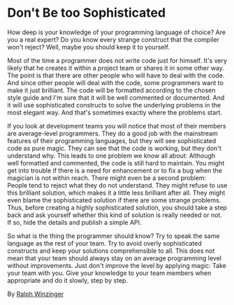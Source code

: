 # Don't Be too Sophisticated

How deep is your knowledge of your programming language of choice? Are you a real expert? Do you know every strange construct that the compiler won't reject? Well, maybe you should keep it to yourself.

Most of the time a programmer does not write code just for himself. It's very likely that he creates it within a project team or shares it in some other way. The point is that there are other people who will have to deal with the code. And since other people will deal with the code, some programmers want to make it just brilliant. The code will be formatted according to the chosen style guide and I'm sure that it will be well commented or documented. And it will use sophisticated constructs to solve the underlying problems in the most elegant way. And that's sometimes exactly where the problems start.

If you look at development teams you will notice that most of their members are average-level programmers. They do a good job with the mainstream features of their programming languages, but they will see sophisticated code as pure magic. They can see that the code is working, but they don't understand why. This leads to one problem we know all about: Although well formatted and commented, the code is still hard to maintain. You might get into trouble if there is a need for enhancement or to fix a bug when the magician is not within reach. There might even be a second problem: People tend to reject what they do not understand. They might refuse to use this brilliant solution, which makes it a little less brilliant after all. They might even blame the sophisticated solution if there are some strange problems. Thus, before creating a highly sophisticated solution, you should take a step back and ask yourself whether this kind of solution is really needed or not. If so, hide the details and publish a simple API.

So what is the thing the programmer should know? Try to speak the same language as the rest of your team. Try to avoid overly sophisticated constructs and keep your solutions comprehensible to all. This does not mean that your team should always stay on an average programming level without improvements. Just don't improve the level by applying magic: Take your team with you. Give your knowledge to your team members when appropriate and do it slowly, step by step.

By [Ralph Winzinger](http://programmer.97things.oreilly.com/wiki/index.php/Ralph_Winzinger)
